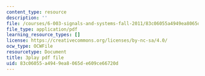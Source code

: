 ```yaml
---
content_type: resource
description: ''
file: /courses/6-003-signals-and-systems-fall-2011/83c06055a4949ea8065de609ce66720d_pqkYqU11ETA.pdf
file_type: application/pdf
learning_resource_types: []
license: https://creativecommons.org/licenses/by-nc-sa/4.0/
ocw_type: OCWFile
resourcetype: Document
title: 3play pdf file
uid: 83c06055-a494-9ea8-065d-e609ce66720d
---
```

